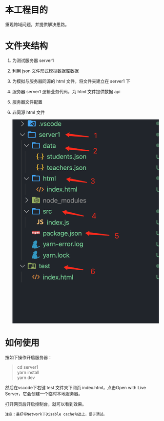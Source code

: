 # 本工程目的

重现跨域问题，并提供解决思路。

# 文件夹结构

1. 为测试服务器 server1
2. 利用 json 文件形式模拟数据库数据
3. 为模拟与服务器同源的 html 文件，将文件夹建立在 server1 下
4. 服务器 server1 逻辑业务代码，为 html 文件提供数据 api
5. 服务器文件配置
6. 非同源 html 文件

   ![结构图片](./other/structure.png)

# 如何使用

按如下操作开启服务器：

> cd server1<br>
> yarn install<br>
> yarn dev

然后在vscode下右键 test 文件夹下网页 index.html，点击Open with Live Server，它会创建一个临时本地服务器。

打开网页后开启控制台，就可以看到效果。

`注意：最好将Network下Disable cache勾选上，便于调试。`
